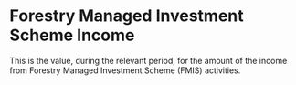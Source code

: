 # Forestry Managed Investment Scheme Income
This is the value, during the relevant period, for the amount of the income from Forestry Managed Investment Scheme (FMIS) activities.